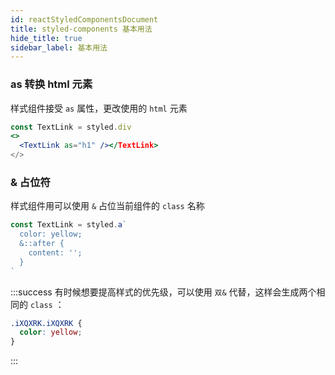 ```yaml
---
id: reactStyledComponentsDocument
title: styled-components 基本用法
hide_title: true
sidebar_label: 基本用法
---
```


### as 转换 html 元素

样式组件接受 `as` 属性，更改使用的 `html` 元素

```jsx {3}
const TextLink = styled.div
<>
  <TextLink as="h1" /></TextLink>
</>
```

### & 占位符

样式组件用可以使用 `&` 占位当前组件的 `class` 名称

```jsx {3}
const TextLink = styled.a`
  color: yellow;
  &::after {
    content: '';
  }
`
```

:::success
有时候想要提高样式的优先级，可以使用 `双&` 代替，这样会生成两个相同的 `class` ：

```css
.iXQXRK.iXQXRK {
  color: yellow;
}
```

:::
